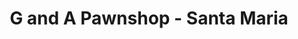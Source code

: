 ---
title: "G and A Pawnshop - Santa Maria"
url: /santa-maria-ilocos-sur/g-and-a-pawnshop-santa-maria/
shop: pawnbroker
---